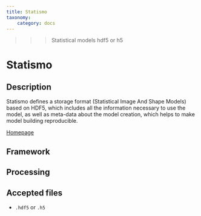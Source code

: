```yaml
---
title: Statismo
taxonomy:
    category: docs
---
```


>>>Statistical models
>>>hdf5 or h5

# Statismo

## Description
Statismo defines a storage format (Statistical Image And Shape Models) 
based on HDF5, which includes all the information necessary to use the 
model, as well as meta-data about the model creation, which helps to 
make model building reproducible.

[Homepage]([https://github.com/statismo/statismo](https://github.com/statismo/statismo))

## Framework

## Processing
## Accepted files
- `.hdf5` or `.h5`

